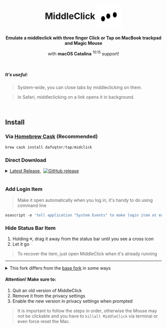 <div align="center">
  <h1>
    MiddleClick <img align="center" height="80" src="Images.xcassets/AppIcon.appiconset/mouse128x128.png">
  </h1>
  <p>
    <b>Emulate a middleclick with three finger Click or Tap on MacBook trackpad and Magic Mouse</b>
  </p>
  <p>
    with <b>macOS Catalina</b> <sup>10.15</sup> support!
  </p>
  <br>
</div>

##### It's useful:
> System-wide, you can close tabs by middleclicking on them.

> In Safari, middleclicking on a link opens it in background.

<br>

## Install

### Via [Homebrew Cask](//brew.sh) (Recommended)

```powershell
brew cask install dafuqtor/tap/midclick
```

### Direct Download

<details>
  <summary>
    <a href="//github.com/DaFuqtor/MiddleClick/releases/latest/download/MiddleClick.app.zip">
      Latest Release
    </a>&nbsp
    <a href="//github.com/DaFuqtor/MiddleClick/releases/latest">
      <img alt="GitHub release" src="https://img.shields.io/github/release/dafuqtor/middleclick?label=%20">
    </a>
  </summary>
  
  > Additionally, you may also view <a href="//github.com/DaFuqtor/MiddleClick/releases">Earlier Releases</a>
  
</details>

<br>

### Add Login Item

> Make it open automatically when you log in, it's handy to do using command line

```powershell
osascript -e 'tell application "System Events" to make login item at end with properties {path:"/Applications/MiddleClick.app", hidden:true}'
```

### Hide Status Bar Item

1. Holding <kbd>⌘</kbd>, drag it away from the status bar until you see a cross icon
2. Let it go

> To recover the item, just open MiddleClick when it's already running

---

<details>
  <summary>This fork differs from the <a href="//github.com/cl3m/MiddleClick">base fork</a> in some ways</summary>

- Configuration: Click or Tap
  - preferred setting is saved for every user
- Removed old 32-bit/PowerPc `relaunch` binary due to it's incompatibility with macOS 10.15 Catalina and greater. Replaced with inline restarting of the app
- The App will not only restart on waking the Mac, but when a new touch device is added (so it immediately gains middleclicking ability) and when a display is added/reconfigured (which seems to be necessary)

</details>

#### Attention! Make sure to:

1. Quit an old version of MiddleClick
2. Remove it from the privacy settings
3. Enable the new version in privacy settings when prompted

> It is important to follow the steps in order, otherwise the Mouse may not be clickable and you have to `killall MiddleClick` via terminal or even force reset the Mac.
